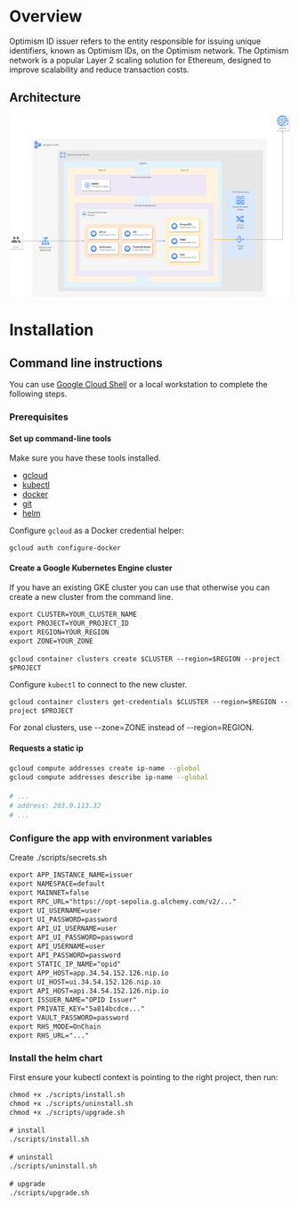 # Overview

Optimism ID issuer refers to the entity responsible for issuing unique identifiers, known as Optimism IDs, on the Optimism network. The Optimism network is a popular Layer 2 scaling solution for Ethereum, designed to improve scalability and reduce transaction costs.

## Architecture

![Architecture diagram](resources/polygon-id-issuer-k8s-app-architecture.png)

# Installation

## Command line instructions

You can use [Google Cloud Shell](https://cloud.google.com/shell/) or a local
workstation to complete the following steps.


### Prerequisites

#### Set up command-line tools

Make sure you have these tools installed.

- [gcloud](https://cloud.google.com/sdk/gcloud/)
- [kubectl](https://kubernetes.io/docs/reference/kubectl/overview/)
- [docker](https://docs.docker.com/install/)
- [git](https://git-scm.com/book/en/v2/Getting-Started-Installing-Git)
- [helm](https://helm.sh/)

Configure `gcloud` as a Docker credential helper:

```shell
gcloud auth configure-docker
```

#### Create a Google Kubernetes Engine cluster

If you have an existing GKE cluster you can use that otherwise you can create a new cluster from the command line.

```shell
export CLUSTER=YOUR_CLUSTER_NAME
export PROJECT=YOUR_PROJECT_ID
export REGION=YOUR_REGION
export ZONE=YOUR_ZONE

gcloud container clusters create $CLUSTER --region=$REGION --project $PROJECT
```

Configure `kubectl` to connect to the new cluster.

```shell
gcloud container clusters get-credentials $CLUSTER --region=$REGION --project $PROJECT
```

For zonal clusters, use --zone=ZONE instead of --region=REGION.

#### Requests a static ip

```sh
gcloud compute addresses create ip-name --global
gcloud compute addresses describe ip-name --global

# ...
# address: 203.0.113.32
# ...
```

### Configure the app with environment variables

Create ./scripts/secrets.sh

```shell
export APP_INSTANCE_NAME=issuer
export NAMESPACE=default
export MAINNET=false
export RPC_URL="https://opt-sepolia.g.alchemy.com/v2/..."
export UI_USERNAME=user
export UI_PASSWORD=password
export API_UI_USERNAME=user
export API_UI_PASSWORD=password
export API_USERNAME=user    
export API_PASSWORD=password
export STATIC_IP_NAME="opid"
export APP_HOST=app.34.54.152.126.nip.io  
export UI_HOST=ui.34.54.152.126.nip.io    
export API_HOST=api.34.54.152.126.nip.io  
export ISSUER_NAME="OPID Issuer"
export PRIVATE_KEY="5a814bcdce..."
export VAULT_PASSWORD=password
export RHS_MODE=OnChain
export RHS_URL="..."
```

### Install the helm chart

First ensure your kubectl context is pointing to the right project, then run:

```shell
chmod +x ./scripts/install.sh
chmod +x ./scripts/uninstall.sh
chmod +x ./scripts/upgrade.sh

# install
./scripts/install.sh

# uninstall
./scripts/uninstall.sh

# upgrade
./scripts/upgrade.sh
```
